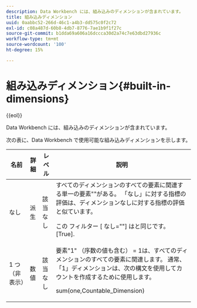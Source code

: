 ```yaml
---
description: Data Workbench には、組み込みのディメンションが含まれています。
title: 組み込みディメンション
uuid: 0aabbc52-266d-46c1-a4b3-dd575c0f2c72
exl-id: c08a487d-60b8-4db7-8776-7ae1b9f1f27c
source-git-commit: b1dda69a606a16dccca30d2a74c7e63dbd27936c
workflow-type: tm+mt
source-wordcount: '100'
ht-degree: 15%

---
```


# 組み込みディメンション{#built-in-dimensions}

{{eol}}

Data Workbench には、組み込みのディメンションが含まれています。

次の表に、Data Workbench で使用可能な組み込みディメンションを示します。

<table id="table_40796088B3484F98889859C59D525AD7"> 
 <thead> 
  <tr> 
   <th colname="col1" class="entry"> 名前 </th> 
   <th colname="col2" class="entry"> 詳細 </th> 
   <th colname="col3" class="entry"> レベル </th> 
   <th colname="col4" class="entry"> 説明 </th> 
  </tr> 
 </thead>
 <tbody> 
  <tr> 
   <td colname="col1"> なし </td> 
   <td colname="col2"> 派生 </td> 
   <td colname="col3"> 該当なし </td> 
   <td colname="col4">すべてのディメンションのすべての要素に関連する単一の要素""がある。 「なし」に対する指標の評価は、ディメンションなしに対する指標の評価と似ています。 <p>この <span class="filepath"> フィルター [ なし=""]</span> はと同じです。 <span class="filepath"> [True]</span>. </p></td> 
  </tr> 
  <tr> 
   <td colname="col1"> 1 つ（非表示） </td> 
   <td colname="col2"> 数値 </td> 
   <td colname="col3"> 該当なし </td> 
   <td colname="col4">要素"1" （序数の値も含む） <span class="filepath"> = 1</span>は、すべてのディメンションのすべての要素に関連します。 通常、「1」ディメンションは、次の構文を使用してカウントを作成するために使用します。 <p><span class="filepath"> sum(one,Countable_Dimension)</span></p></td> 
  </tr> 
 </tbody> 
</table>
